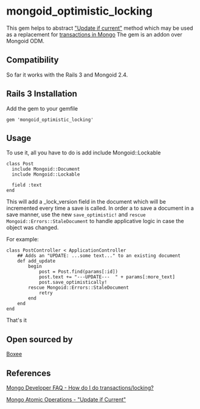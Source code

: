 # mongoid\_optimistic\_locking

This gem helps to abstract ["Update if current"](http://www.mongodb.org/display/DOCS/Atomic+Operations) method which may be used as a replacement for [transactions in Mongo](http://www.mongodb.org/display/DOCS/Developer+FAQ#DeveloperFAQ-HowdoIdotransactions%2Flocking%3F)
The gem is an addon over Mongoid ODM.

## Compatibility

So far it works with the Rails 3 and Mongoid 2.4.

## Rails 3 Installation

Add the gem to your gemfile

    gem 'mongoid_optimistic_locking'

## Usage

To use it, all you have to do is add include Mongoid::Lockable

    class Post
      include Mongoid::Document
      include Mongoid::Lockable

      field :text
    end

This will add a _lock_version field in the document which will be incremented every time a save is called.
In order a to save a document in a save manner, use the new <code>save_optimistic!</code> and <code>rescue Mongoid::Errors::StaleDocument</code> to handle applicative logic in case the object was changed.

For example:

    class PostController < ApplicationController
        ## Adds an "UPDATE: ...some text..." to an existing document
        def add_update
            begin
                post = Post.find(params[:id])
                post.text += "---UPDATE---  " + params[:more_text]
                post.save_optimistically!
            rescue Mongoid::Errors::StaleDocument
                retry
            end
        end
    end

That's it

## Open sourced by

[Boxee](http://www.boxee.tv)


## References
[Mongo Developer FAQ - How do I do transactions/locking?](http://www.mongodb.org/display/DOCS/Developer+FAQ#DeveloperFAQ-HowdoIdotransactions%2Flocking%3F)

[Mongo Atomic Operations - "Update if Current"](http://www.mongodb.org/display/DOCS/Atomic+Operations)